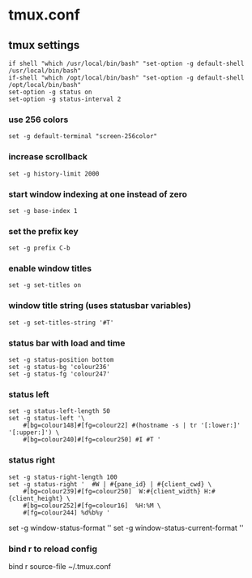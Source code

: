 # tmux.conf

## tmux settings

    if shell "which /usr/local/bin/bash" "set-option -g default-shell /usr/local/bin/bash"
    if-shell "which /opt/local/bin/bash" "set-option -g default-shell /opt/local/bin/bash"
    set-option -g status on
    set-option -g status-interval 2

### use 256 colors

    set -g default-terminal "screen-256color"

### increase scrollback

    set -g history-limit 2000

### start window indexing at one instead of zero

    set -g base-index 1

### set the prefix key

    set -g prefix C-b

### enable window titles

    set -g set-titles on

### window title string (uses statusbar variables)

    set -g set-titles-string '#T'

### status bar with load and time

    set -g status-position bottom
    set -g status-bg 'colour236'
    set -g status-fg 'colour247'

### status left

    set -g status-left-length 50
    set -g status-left '\
        #[bg=colour148]#[fg=colour22] #(hostname -s | tr '[:lower:]' '[:upper:]') \
        #[bg=colour240]#[fg=colour250] #I #T '

### status right

    set -g status-right-length 100
    set -g status-right '  #W | #{pane_id} | #{client_cwd} \
        #[bg=colour239]#[fg=colour250]  W:#{client_width} H:#{client_height} \
        #[bg=colour252]#[fg=colour16]  %H:%M \
        #[fg=colour244] %d%b%y '

set -g window-status-format ''
set -g window-status-current-format ''

### bind r to reload config

bind r source-file ~/.tmux.conf
